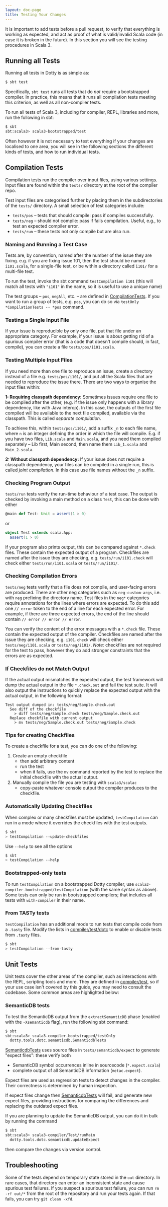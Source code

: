 ```yaml
---
layout: doc-page
title: Testing Your Changes
---
```


It is important to add tests before a pull request, to verify that everything is working as expected,
and act as proof of what is valid/invalid Scala code (in case it is broken in the future).
In this section you will see the testing procedures in Scala 3.

## Running all Tests

Running all tests in Dotty is as simple as:

```bash
$ sbt test
```
Specifically, `sbt test` runs all tests that do _not_ require a bootstrapped
compiler. In practice, this means that it runs all compilation tests meeting
this criterion, as well as all non-compiler tests.

To run all tests of Scala 3, including for compiler, REPL, libraries and more, run the following in sbt:

```bash
$ sbt
sbt:scala3> scala3-bootstrapped/test
```

Often however it is not necessary to test everything if your changes are localised to one area,
you will see in the following sections the different kinds of tests, and how
to run individual tests.

## Compilation Tests

Compilation tests run the compiler over input files, using various settings. Input files
are found within the `tests/` directory at the root of the compiler repo.

Test input files are categorised further by placing them in the subdirectories
of the `tests/` directory. A small selection of test categories include:

- `tests/pos` – tests that should compile: pass if compiles successfully.
- `tests/neg` – should not compile: pass if fails compilation. Useful, e.g., to test an expected compiler error.
- `tests/run` – these tests not only compile but are also run.

### Naming and Running a Test Case

Tests are, by convention, named after the number of the issue they are fixing.
e.g. if you are fixing issue 101, then the test should be named `i101.scala`, for a single-file test,
or be within a directory called `i101/` for a multi-file test.

To run the test, invoke the sbt command `testCompilation i101` (this will match all tests with `"i101"` in
the name, so it is useful to use a unique name)

The test groups – `pos`, `negAll`, etc. – are defined in [CompilationTests]. If you want to run a group
of tests, e.g. `pos`, you can do so via `testOnly *CompilationTests -- *pos` command.

### Testing a Single Input File

If your issue is reproducible by only one file, put that file under an appropriate category.
For example, if your issue is about getting rid of a spurious compiler error (that is a code that doesn't compile should, in fact, compile), you can create a file `tests/pos/i101.scala`.

### Testing Multiple Input Files

If you need more than one file to reproduce an issue, create a directory instead of a file
e.g. `tests/pos/i101/`, and put all the Scala files that are needed to reproduce the issue there.
There are two ways to organise the input files within:

**1: Requiring classpath dependency:** Sometimes issues require one file to be compiled after the other,
(e.g. if the issue only happens with a library dependency, like with Java interop). In this case,
the outputs of the first file compiled will be available to the next file compiled, available via the classpath.
This is called *separate compilation*.

To achieve this, within `tests/pos/i101/`, add a suffix `_n` to each file name, where `n` is an integer defining the
order in which the file will compile. E.g. if you have two files, `Lib.scala` and `Main.scala`, and you need them
compiled separately – Lib first, Main second, then name them `Lib_1.scala` and `Main_2.scala`.

**2: Without classpath dependency:** If your issue does not require a classpath dependency, your files can be compiled
in a single run, this is called *joint compilation*. In this case use file names without the `_n` suffix.

### Checking Program Output

`tests/run` tests verify the run-time behaviour of a test case. The output is checked by invoking a main method
on a class `Test`, this can be done with either
```scala
@main def Test: Unit = assert(1 > 0)
```
or
```scala
object Test extends scala.App:
  assert(1 > 0)
```

If your program also prints output, this can be compared against `*.check` files.
These contain the expected output of a program. Checkfiles are named after the issue they are checking,
e.g. `tests/run/i101.check` will check either `tests/run/i101.scala` or `tests/run/i101/`.

### Checking Compilation Errors

`tests/neg` tests verify that a file does not compile, and user-facing errors are produced. There are other neg
categories such as `neg-custom-args`, i.e. with `neg` prefixing the directory name. Test files in the `neg*`
categories require annotations for the lines where errors are expected. To do this add one `// error` token to the
end of a line for each expected error. For example, if there are three expected errors, the end of the line should contain
`// error // error // error`.

You can verify the content of the error messages with a `*.check` file. These contain the expected output of the
compiler. Checkfiles are named after the issue they are checking,
e.g. `i101.check` will check either `tests/neg/i101.scala` or `tests/neg/i101/`.
*Note:* checkfiles are not required for the test to pass, however they do add stronger constraints that the errors
are as expected.

### If Checkfiles do not Match Output

If the actual output mismatches the expected output, the test framework will dump the actual output in the file
`*.check.out` and fail the test suite. It will also output the instructions to quickly replace the expected output
with the actual output, in the following format:

```
Test output dumped in: tests/neg/Sample.check.out
  See diff of the checkfile
    > diff tests/neg/Sample.check tests/neg/Sample.check.out
  Replace checkfile with current output
    > mv tests/neg/Sample.check.out tests/neg/Sample.check
```

### Tips for creating Checkfiles

To create a checkfile for a test, you can do one of the following:

1. Create an empty checkfile
   - then add arbitrary content
   - run the test
   - when it fails, use the `mv` command reported by the test to replace the initial checkfile with the actual output.
2. Manually compile the file you are testing with `scala3/scalac`
   - copy-paste whatever console output the compiler produces to the checkfile.

### Automatically Updating Checkfiles

When complex or many checkfiles must be updated, `testCompilation` can run in a mode where it overrides the
checkfiles with the test outputs.
```bash
$ sbt
> testCompilation --update-checkfiles
```

Use `--help` to see all the options
```bash
$ sbt
> testCompilation --help
```

### Bootstrapped-only tests

To run `testCompilation` on a bootstrapped Dotty compiler, use
`scala3-compiler-bootstrapped/testCompilation` (with the same syntax as above).
Some tests can only be run in bootstrapped compilers; that includes all tests
with `with-compiler` in their name.

### From TASTy tests

`testCompilation` has an additional mode to run tests that compile code from a `.tasty` file.
Modify the lists in [compiler/test/dotc] to enable or disable tests from `.tasty` files.

```bash
$ sbt
> testCompilation --from-tasty
```

## Unit Tests

Unit tests cover the other areas of the compiler, such as interactions with the REPL, scripting tools and more.
They are defined in [compiler/test], so if your use case isn't covered by this guide,
you may need to consult the codebase. Some common areas are highlighted below:

### SemanticDB tests

To test the SemanticDB output from the `extractSemanticDB` phase (enabled with the `-Xsemanticdb` flag), run the following sbt command:
```bash
$ sbt
sbt:scala3> scala3-compiler-bootstrapped/testOnly
  dotty.tools.dotc.semanticdb.SemanticdbTests
```

[SemanticdbTests] uses source files in `tests/semanticdb/expect` to generate "expect files":
these verify both
- SemanticDB symbol occurrences inline in sourcecode (`*.expect.scala`)
- complete output of all SemanticDB information (`metac.expect`).

Expect files are used as regression tests to detect changes in the compiler.
Their correctness is determined by human inspection.

If expect files change then [SemanticdbTests] will fail, and generate new expect files, providing instructions for
comparing the differences and replacing the outdated expect files.

If you are planning to update the SemanticDB output, you can do it in bulk by running the command
```bash
$ sbt
sbt:scala3> scala3-compiler/Test/runMain
  dotty.tools.dotc.semanticdb.updateExpect
```

then compare the changes via version control.

## Troubleshooting

Some of the tests depend on temporary state stored in the `out` directory. In rare cases, that directory
can enter an inconsistent state and cause spurious test failures. If you suspect a spurious test failure,
you can run `rm -rf out/*` from the root of the repository and run your tests again. If that fails, you
can try `git clean -xfd`.

[CompilationTests]: https://github.com/lampepfl/dotty/blob/master/compiler/test/dotty/tools/dotc/CompilationTests.scala
[compiler/test]: https://github.com/lampepfl/dotty/blob/master/compiler/test/
[compiler/test/dotc]: https://github.com/lampepfl/dotty/tree/master/compiler/test/dotc
[SemanticdbTests]: https://github.com/lampepfl/dotty/blob/master/compiler/test/dotty/tools/dotc/semanticdb/SemanticdbTests.scala
